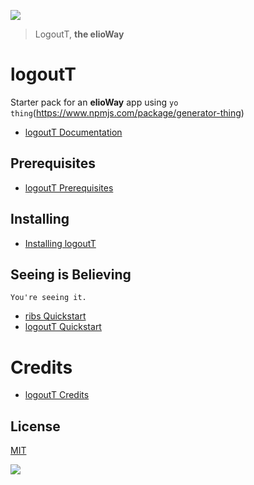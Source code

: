 ![](https://elioway.gitlab.io/ribs/logoutT/elio-logout-t-logo.png)

> LogoutT, **the elioWay**

# logoutT

Starter pack for an **elioWay** app using `yo thing`(<https://www.npmjs.com/package/generator-thing>)

- [logoutT Documentation](https://elioway.gitlab.io/ribs/logoutT/)

## Prerequisites

- [logoutT Prerequisites](https://elioway.gitlab.io/ribs/logoutT/installing.html)

## Installing

- [Installing logoutT](https://elioway.gitlab.io/ribs/logoutT/installing.html)

## Seeing is Believing

```
You're seeing it.
```

- [ribs Quickstart](https://elioway.gitlab.io/ribs/quickstart.html)
- [logoutT Quickstart](https://elioway.gitlab.io/ribs/logoutT/quickstart.html)

# Credits

- [logoutT Credits](https://elioway.gitlab.io/ribs/logoutT/credits.html)

## License

[MIT](license)

![](https://elioway.gitlab.io/ribs/logoutT/apple-touch-icon.png)

